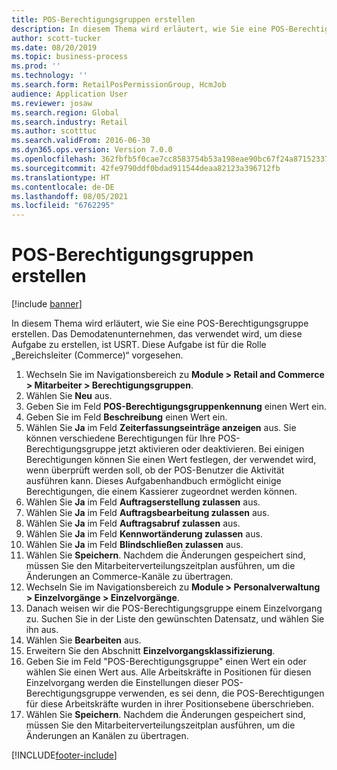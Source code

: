 ```yaml
---
title: POS-Berechtigungsgruppen erstellen
description: In diesem Thema wird erläutert, wie Sie eine POS-Berechtigungsgruppe erstellen.
author: scott-tucker
ms.date: 08/20/2019
ms.topic: business-process
ms.prod: ''
ms.technology: ''
ms.search.form: RetailPosPermissionGroup, HcmJob
audience: Application User
ms.reviewer: josaw
ms.search.region: Global
ms.search.industry: Retail
ms.author: scotttuc
ms.search.validFrom: 2016-06-30
ms.dyn365.ops.version: Version 7.0.0
ms.openlocfilehash: 362fbfb5f0cae7cc8583754b53a198eae90bc67f24a871523374c4b7997826eb
ms.sourcegitcommit: 42fe9790ddf0bdad911544deaa82123a396712fb
ms.translationtype: HT
ms.contentlocale: de-DE
ms.lasthandoff: 08/05/2021
ms.locfileid: "6762295"
---
```

# <a name="create-pos-permission-groups"></a>POS-Berechtigungsgruppen erstellen

[!include [banner](../includes/banner.md)]

In diesem Thema wird erläutert, wie Sie eine POS-Berechtigungsgruppe erstellen. Das Demodatenunternehmen, das verwendet wird, um diese Aufgabe zu erstellen, ist USRT. Diese Aufgabe ist für die Rolle „Bereichsleiter (Commerce)“ vorgesehen.

1. Wechseln Sie im Navigationsbereich zu **Module > Retail and Commerce > Mitarbeiter > Berechtigungsgruppen**.
2. Wählen Sie **Neu** aus.
3. Geben Sie im Feld **POS-Berechtigungsgruppenkennung** einen Wert ein.
4. Geben Sie im Feld **Beschreibung** einen Wert ein.
5. Wählen Sie **Ja** im Feld **Zeiterfassungseinträge anzeigen** aus. Sie können verschiedene Berechtigungen für Ihre POS-Berechtigungsgruppe jetzt aktivieren oder deaktivieren. Bei einigen Berechtigungen können Sie einen Wert festlegen, der verwendet wird, wenn überprüft werden soll, ob der POS-Benutzer die Aktivität ausführen kann. Dieses Aufgabenhandbuch ermöglicht einige Berechtigungen, die einem Kassierer zugeordnet werden können.  
6. Wählen Sie **Ja** im Feld **Auftragserstellung zulassen** aus.
7. Wählen Sie **Ja** im Feld **Auftragsbearbeitung zulassen** aus.
8. Wählen Sie **Ja** im Feld **Auftragsabruf zulassen** aus.
9. Wählen Sie **Ja** im Feld **Kennwortänderung zulassen** aus.
10. Wählen Sie **Ja** im Feld **Blindschließen zulassen** aus.
11. Wählen Sie **Speichern**. Nachdem die Änderungen gespeichert sind, müssen Sie den Mitarbeiterverteilungszeitplan ausführen, um die Änderungen an Commerce-Kanäle zu übertragen. 
12. Wechseln Sie im Navigationsbereich zu **Module > Personalverwaltung > Einzelvorgänge > Einzelvorgänge**.
13. Danach weisen wir die POS-Berechtigungsgruppe einem Einzelvorgang zu. Suchen Sie in der Liste den gewünschten Datensatz, und wählen Sie ihn aus.
14. Wählen Sie **Bearbeiten** aus.
15. Erweitern Sie den Abschnitt **Einzelvorgangsklassifizierung**.
16. Geben Sie im Feld "POS-Berechtigungsgruppe" einen Wert ein oder wählen Sie einen Wert aus. Alle Arbeitskräfte in Positionen für diesen Einzelvorgang werden die Einstellungen dieser POS-Berechtigungsgruppe verwenden, es sei denn, die POS-Berechtigungen für diese Arbeitskräfte wurden in ihrer Positionsebene überschrieben.  
17. Wählen Sie **Speichern**. Nachdem die Änderungen gespeichert sind, müssen Sie den Mitarbeiterverteilungszeitplan ausführen, um die Änderungen an Kanälen zu übertragen.  



[!INCLUDE[footer-include](../../includes/footer-banner.md)]